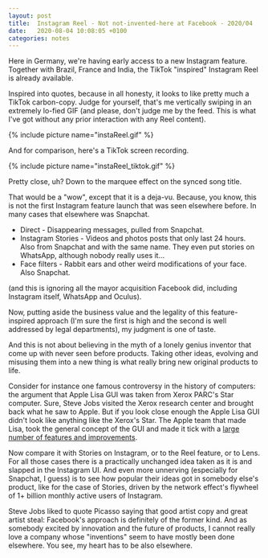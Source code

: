 ```yaml
---
layout: post
title:  Instagram Reel - Not not-invented-here at Facebook - 2020/04
date:   2020-08-04 10:08:05 +0100
categories: notes
---
```


Here in Germany, we're having early access to a new Instagram feature. Together with Brazil, France and India, the TikTok "inspired" Instagram Reel is already available.

Inspired into quotes, because in all honesty, it looks to like pretty much a TikTok carbon-copy. Judge for yourself, that's me vertically swiping in an extremely lo-fied GIF (and please, don't judge me by the feed. This is what I've got without any prior interaction with any Reel content).

{% include picture name="instaReel.gif" %}

And for comparison, here's a TikTok screen recording.

{% include picture name="instaReel_tiktok.gif" %}

Pretty close, uh? Down to the marquee effect on the synced song title.


That would be a "wow", except that it is a deja-vu. Because, you know, this is not the first Instagram feature launch that was seen elsewhere before. In many cases that elsewhere was Snapchat.

- Direct - Disappearing messages, pulled from Snapchat.
- Instagram Stories - Videos and photos posts that only last 24 hours. Also from Snapchat and with the same name. They even put stories on WhatsApp, although nobody really uses it...
- Face filters - Rabbit ears and other weird modifications of your face. Also Snapchat.

(and this is ignoring all the mayor acquisition Facebook did, including Instagram itself, WhatsApp and Oculus).

Now, putting aside the business value and the legality of this feature-inspired approach (I'm sure the first is high and the second is well addressed by legal departments), my judgment is one of taste.


And this is not about believing in the myth of a lonely genius inventor that come up with never seen before products. Taking other ideas, evolving and misusing them into a new thing is what really bring new original products to life.


Consider for instance one famous controversy in the history of computers: the argument that Apple Lisa GUI was taken from Xerox PARC's Star computer. Sure, Steve Jobs visited the Xerox research center and brought back what he saw to Apple. But if you look close enough the Apple Lisa GUI didn't look like anything like the Xerox's Star. The Apple team that made Lisa, took the general concept of the GUI and made it tick with a [large number of features and improvements](https://www.folklore.org/StoryView.py?project=Macintosh&story=On_Xerox,_Apple_and_Progress.txt&topic=Software%20Design&sortOrder=Sort%20by%20Date).


Now compare it with Stories on Instagram, or to the Reel feature, or to Lens. For all those cases there is a practically unchanged idea taken as it is and slapped in the Instagram UI. And even more unnerving (especially for Snapchat, I guess) is to see how popular their ideas got in somebody else's product, like for the case of Stories, driven by the network effect's flywheel of 1+ billion monthly active users of Instagram.


Steve Jobs liked to quote Picasso saying that good artist copy and great artist steal: Facebook's approach is definitely of the former kind. And as somebody excited by innovation and the future of products, I cannot really love a company whose "inventions" seem to have mostly been done elsewhere. You see, my heart has to be also elsewhere.


<!--


References
- https://www.wired.com/2014/02/decade-facebooks-innovations/ -->
